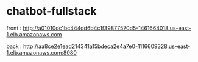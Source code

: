 # chatbot-fullstack

front : http://a01010dc1bc444dd6b4c1f39877570d5-1461664018.us-east-1.elb.amazonaws.com

back : http://aa8ce2e1ead214341a15bdeca2e4a7e0-1116609328.us-east-1.elb.amazonaws.com:8080
